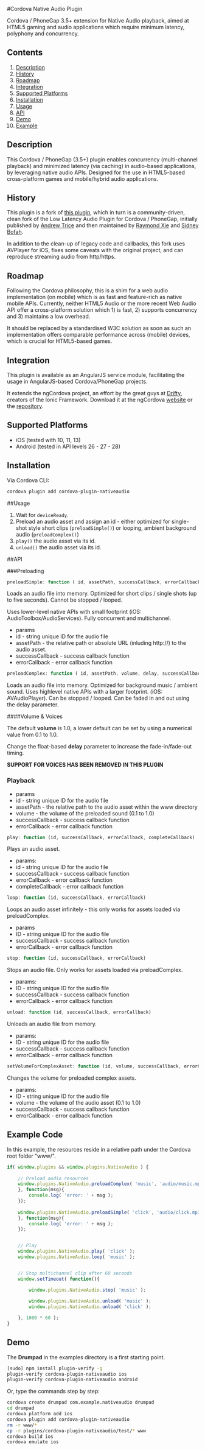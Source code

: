 #Cordova Native Audio Plugin

Cordova / PhoneGap 3.5+ extension for Native Audio playback, aimed at HTML5 gaming and audio applications which require minimum latency, polyphony and concurrency.

## Contents

1. [Description](#description)
2. [History](#history)
3. [Roadmap](#next-steps)
5. [Integration](#integration)
7. [Supported Platforms](#supported-platforms)
8. [Installation](#installation)
9. [Usage](#usage)
10. [API](#api)
11. [Demo](#demo)
12. [Example](#example)

## Description

This Cordova / PhoneGap (3.5+) plugin enables concurrency (multi-channel playback) and minimized latency (via caching) in audio-based applications, by leveraging native audio APIs. Designed for the use in HTML5-based cross-platform games and mobile/hybrid audio applications.

## History

This plugin is a fork of [this plugin](https://github.com/floatinghotpot/cordova-plugin-nativeaudio), which in turn is a community-driven, clean fork of the Low Latency Audio Plugin for Cordova / PhoneGap, initially published by [Andrew Trice](http://www.tricedesigns.com/2012/01/25/low-latency-polyphonic-audio-in-phonegap/) and then maintained by [Raymond Xie](http://github.com/floatinghotpot/) and [Sidney Bofah](https://github.com/SidneyS/).

In addition to the clean-up of legacy code and callbacks, this fork uses AVPlayer for iOS, fixes some caveats with the original project, and can reproduce streaming audio from http/https.

## Roadmap

Following the Cordova philosophy, this is a shim for a web audio implementation (on mobile) which is as fast and feature-rich as native mobile APIs. Currently, neither HTML5 Audio or the more recent Web Audio API offer a cross-platform solution which 1) is fast, 2) supports concurrency and 3) maintains a low overhead.

It should be replaced by a standardised W3C solution as soon as such an implementation offers comparable performance across (mobile) devices, which is crucial for HTML5-based games.

## Integration

This plugin is available as an AngularJS service module, facilitating the usage in AngularJS-based Cordova/PhoneGap projects.

It extends the ngCordova project, an effort by the great guys at [Drifty](http://github.com/driftyco), creators of the Ionic Framework.
Download it at the ngCordova [website](http://www.ngcordova.com) or the [repository](http://www.github.com/driftyco/ng-cordova).

## Supported Platforms

* iOS (tested with 10, 11, 13)
* Android (tested in API levels 26 - 27 - 28)

## Installation

Via Cordova CLI:
```bash
cordova plugin add cordova-plugin-nativeaudio
```

##Usage


1. Wait for `deviceReady`.
1. Preload an audio asset and assign an id - either optimized for single-shot style short clips (`preloadSimple()`) or looping, ambient background audio (`preloadComplex()`)
2. `play()` the audio asset via its id.
3. `unload()` the audio asset via its id.

##API

###Preloading

```javascript
preloadSimple: function ( id, assetPath, successCallback, errorCallback)
```
Loads an audio file into memory. Optimized for short clips / single shots (up to five seconds).
Cannot be stopped / looped.

Uses lower-level native APIs with small footprint (iOS: AudioToolbox/AudioServices).
Fully concurrent and multichannel.

* params
 * id - string unique ID for the audio file
 * assetPath - the relative path or absolute URL (inluding http://) to the audio asset.
 * successCallback - success callback function
 * errorCallback - error callback function


```javascript
preloadComplex: function ( id, assetPath, volume, delay, successCallback, errorCallback)
```

Loads an audio file into memory. Optimized for background music / ambient sound.
Uses highlevel native APIs with a larger footprint. (iOS: AVAudioPlayer).
Can be stopped / looped. Can be faded in and out using the delay parameter.


####Volume & Voices

The default **volume** is 1.0, a lower default can be set by using a numerical value from 0.1 to 1.0.

Change the float-based **delay** parameter to increase the fade-in/fade-out timing.

**SUPPORT FOR VOICES HAS BEEN REMOVED IN THIS PLUGIN**

### Playback

* params
 * id - string unique ID for the audio file
 * assetPath - the relative path to the audio asset within the www directory
 * volume - the volume of the preloaded sound (0.1 to 1.0)
 * successCallback - success callback function
 * errorCallback - error callback function

```javascript
play: function (id, successCallback, errorCallback, completeCallback)
```

Plays an audio asset.

* params:
 * id - string unique ID for the audio file
 * successCallback - success callback function
 * errorCallback - error callback function
 * completeCallback - error callback function

```javascript
loop: function (id, successCallback, errorCallback)
```
Loops an audio asset infinitely - this only works for assets loaded via preloadComplex.

* params
 * ID - string unique ID for the audio file
 * successCallback - success callback function
 * errorCallback - error callback function

```javascript
stop: function (id, successCallback, errorCallback)
```

Stops an audio file. Only works for assets loaded via preloadComplex.

* params:
 * ID - string unique ID for the audio file
 * successCallback - success callback function
 * errorCallback - error callback function

```javascript
unload: function (id, successCallback, errorCallback)
```

Unloads an audio file from memory.


* params:
 * ID - string unique ID for the audio file
 * successCallback - success callback function
 * errorCallback - error callback function

```javascript
setVolumeForComplexAsset: function (id, volume, successCallback, errorCallback)
```

Changes the volume for preloaded complex assets.
 
 
* params:
 * ID - string unique ID for the audio file
 * volume - the volume of the audio asset (0.1 to 1.0)
 * successCallback - success callback function
 * errorCallback - error callback function

## Example Code

In this example, the resources reside in a relative path under the Cordova root folder "www/".

```javascript
if( window.plugins && window.plugins.NativeAudio ) {
	
	// Preload audio resources
	window.plugins.NativeAudio.preloadComplex( 'music', 'audio/music.mp3', 1, 1, 0, function(msg){
	}, function(msg){
		console.log( 'error: ' + msg );
	});
	
	window.plugins.NativeAudio.preloadSimple( 'click', 'audio/click.mp3', function(msg){
	}, function(msg){
		console.log( 'error: ' + msg );
	});


	// Play
	window.plugins.NativeAudio.play( 'click' );
	window.plugins.NativeAudio.loop( 'music' );


	// Stop multichannel clip after 60 seconds
	window.setTimeout( function(){

		window.plugins.NativeAudio.stop( 'music' );
			
		window.plugins.NativeAudio.unload( 'music' );
		window.plugins.NativeAudio.unload( 'click' );

	}, 1000 * 60 );
}
```

## Demo

The **Drumpad** in the examples directory is a first starting point.

```bash
[sudo] npm install plugin-verify -g
plugin-verify cordova-plugin-nativeaudio ios
plugin-verify cordova-plugin-nativeaudio android
```

Or, type the commands step by step:

```bash
cordova create drumpad com.example.nativeaudio drumpad
cd drumpad
cordova platform add ios
cordova plugin add cordova-plugin-nativeaudio
rm -r www/*
cp -r plugins/cordova-plugin-nativeaudio/test/* www
cordova build ios
cordova emulate ios
```
